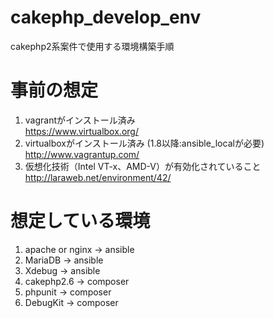 # cakephp_develop_env
cakephp2系案件で使用する環境構築手順  

# 事前の想定  
1. vagrantがインストール済み  
https://www.virtualbox.org/
1. virtualboxがインストール済み (1.8以降:ansible_localが必要)  
http://www.vagrantup.com/
1. 仮想化技術（Intel VT-x、AMD-V）が有効化されていること
http://laraweb.net/environment/42/

# 想定している環境  
1. apache or nginx → ansible
1. MariaDB → ansible  
1. Xdebug → ansible  
1. cakephp2.6 → composer  
1. phpunit → composer  
1. DebugKit → composer  

